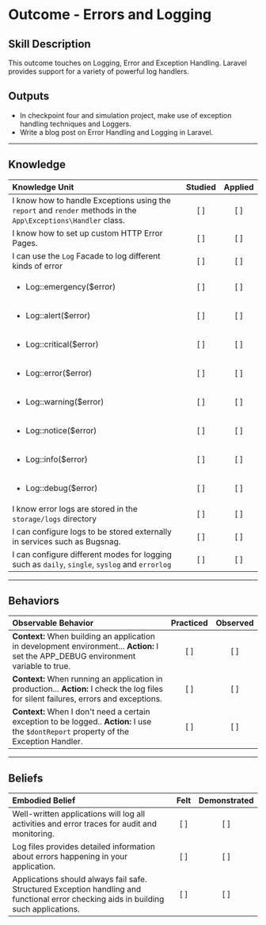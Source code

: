 # Outcome - Errors and Logging

Skill Description
----------
This outcome touches on Logging, Error and Exception Handling. Laravel provides support for a variety of powerful log handlers.

Outputs
----------
- In checkpoint four and simulation project, make use of exception handling techniques and Loggers.
- Write a blog post on Error Handling and Logging in Laravel.


----------
## **Knowledge**


| Knowledge Unit   |      Studied      | Applied |
|:-------------|:------------------:|:--------:|
| I know how to handle Exceptions using the `report` and `render` methods in the `App\Exceptions\Handler` class. | [ ] | [ ]  |
| I know how to set up custom HTTP Error Pages. | [ ] | [ ]  |
| I can use the `Log` Facade to log different kinds of error | [ ] | [ ] |
| <ul><li> Log::emergency($error) </li></ul> | [ ] | [ ]  |
| <ul><li> Log::alert($error) </li></ul> | [ ] | [ ]  |
| <ul><li> Log::critical($error) </li></ul> | [ ] | [ ]  |
| <ul><li> Log::error($error) </li></ul> | [ ] | [ ]  |
| <ul><li> Log::warning($error) </li></ul> | [ ] | [ ]  |
| <ul><li> Log::notice($error) </li></ul> | [ ] | [ ]  |
| <ul><li> Log::info($error) </li></ul> | [ ] | [ ]  |
| <ul><li> Log::debug($error) </li></ul> | [ ] | [ ]  |
| I know error logs are stored in the `storage/logs` directory | [ ] | [ ] |
| I can configure logs to be stored externally in services such as Bugsnag. | [ ] | [ ]  |
| I can configure different modes for logging such as `daily`, `single`, `syslog` and `errorlog` | [ ] | [ ] |



----------


## **Behaviors**


| Observable Behavior   |      Practiced      | Observed |
|:-------------|:------------------:|:--------:|
| **Context:** When building an application in development environment... **Action:** I set the APP_DEBUG environment variable to true. | [ ] | [ ]  |
| **Context:** When running an application in production... **Action:** I check the log files for silent failures, errors and exceptions. | [ ] | [ ]  |
| **Context:** When I don't need a certain exception to be logged.. **Action:** I use the `$dontReport` property of the Exception Handler. | [ ] | [ ]  |


----------


## **Beliefs**


| Embodied Belief   |      Felt      | Demonstrated |
|:-------------|:------------------:|:--------:|
| Well-written applications will log all activities and error traces for audit and monitoring.  | [ ] | [ ]  |
| Log files provides detailed information about errors happening in your application. | [ ] | [ ]  |
| Applications should always fail safe. Structured Exception handling and functional error checking aids in building such applications. | [ ] | [ ]  |
